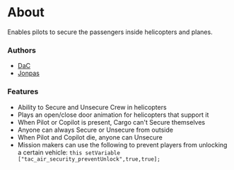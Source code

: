 # About

Enables pilots to secure the passengers inside helicopters and planes.

### Authors

- [DaC](http://github.com/DavidCamre)
- [Jonpas](http://github.com/jonpas)

### Features

- Ability to Secure and Unsecure Crew in helicopters
- Plays an open/close door animation for helicopters that support it
- When Pilot or Copilot is present, Cargo can't Secure themselves
- Anyone can always Secure or Unsecure from outside
- When Pilot and Copilot die, anyone can Unsecure
- Mission makers can use the following to prevent players from unlocking a certain vehicle:
    `this setVariable ["tac_air_security_preventUnlock",true,true];`

